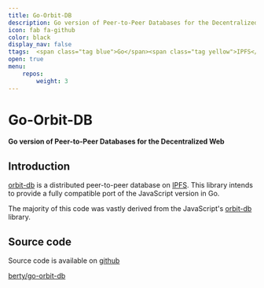 ```yaml
---
title: Go-Orbit-DB
description: Go version of Peer-to-Peer Databases for the Decentralized Web
icon: fab fa-github
color: black
display_nav: false
ttags:  <span class="tag blue">Go</span><span class="tag yellow">IPFS</span><span class="tag blue">Libp2p</span><span class="tag pink">CRDT</span>
open: true
menu:
    repos:
        weight: 3
---
```


# Go-Orbit-DB

**Go version of Peer-to-Peer Databases for the Decentralized Web**

## Introduction

[orbit-db](https://github.com/orbitdb/orbit-db) is a distributed peer-to-peer database on [IPFS](https://github.com/ipfs/ipfs). This library intends to provide a fully compatible port of the JavaScript version in Go.

The majority of this code was vastly derived from the JavaScript's [orbit-db](https://github.com/orbitdb/orbit-db) library.

## Source code
Source code is available on [github](https://github.com/berty/go-orbit-db)

<a class="btn btn-bty btn-grack" href="https://github.com/berty/go-orbit-db"><i class="fab fa-github"></i>berty/go-orbit-db</a>
